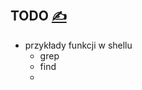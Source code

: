 
## TODO [<span style='font-size:20px;'>&#x270D;</span>](https://github.com/bashfunc/www/edit/main/DOCS/TODO.md)

+ przykłady funkcji w shellu
  + grep
  + find
  +  

